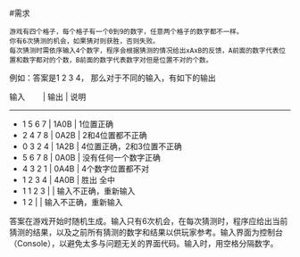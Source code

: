 #需求

```
游戏有四个格子，每个格子有一个0到9的数字，任意两个格子的数字都不一样。
你有6次猜测的机会，如果猜对则获胜，否则失败。
每次猜测时需依序输入4个数字，程序会根据猜测的情况给出xAxB的反馈，A前面的数字代表位置和数字都对的个数，B前面的数字代表数字对但是位置不对的个数。
```
 
例如：答案是1 2 3 4， 那么对于不同的输入，有如下的输出
 
输入　　  |        输出      |       说明
--------- -----------------  -----------------

* 1 5 6 7   |    1A0B       |    1位置正确
* 2 4 7 8   |    0A2B       |    2和4位置都不正确
* 0 3 2 4   |    1A2B       |    4位置正确，2和3位置不正确
* 5 6 7 8   |    0A0B       |    没有任何一个数字正确
* 4 3 2 1   |    0A4B       |    4个数字位置都不对
* 1 2 3 4   |    4A0B       |    胜出   全中
* 1 1 2 3   |               |    输入不正确，重新输入
* 1 2       |               |    输入不正确，重新输入
 
答案在游戏开始时随机生成。输入只有6次机会，在每次猜测时，程序应给出当前猜测的结果，以及之前所有猜测的数字和结果以供玩家参考。输入界面为控制台（Console），以避免太多与问题无关的界面代码。输入时，用空格分隔数字。
